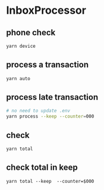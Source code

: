 # InboxProcessor

## phone check

```bash
yarn device
```

## process a transaction

```bash
yarn auto
```

## process late transaction

```bash
# no need to update .env
yarn process --keep --counter=000
```

## check

```bash
yarn total
```

## check total in keep

```
yarn total --keep  --counter=$000
```
